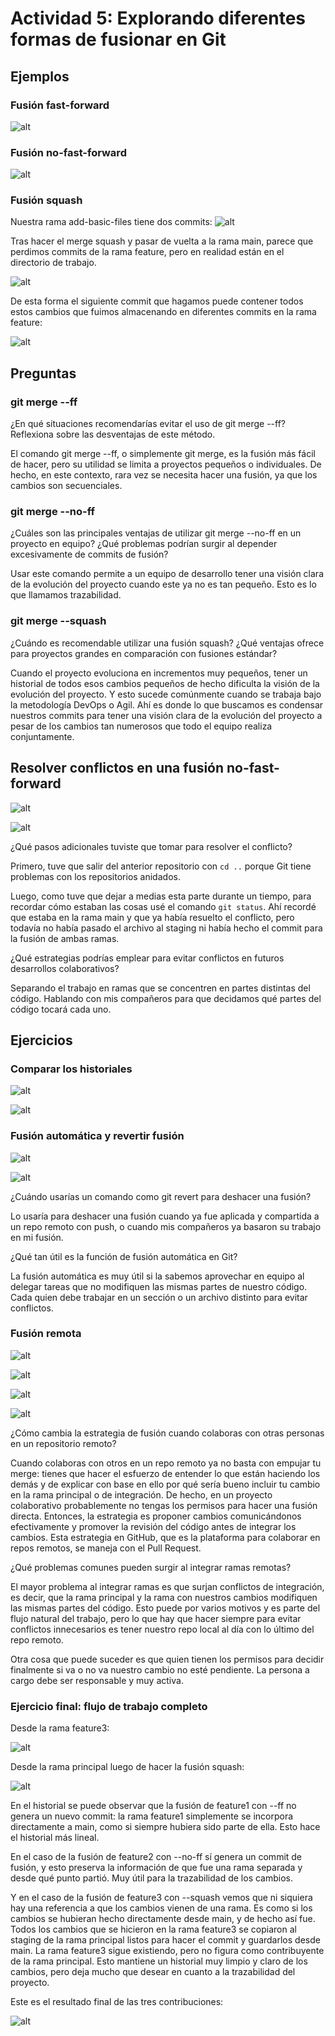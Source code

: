 # Actividad 5: Explorando diferentes formas de fusionar en Git

## Ejemplos

### Fusión fast-forward

![alt](2025-04-09-06-54-37.png)

### Fusión no-fast-forward

![alt](2025-04-16-15-11-05.png)

### Fusión squash

Nuestra rama add-basic-files tiene dos commits:
![alt](2025-04-16-15-16-59.png)

Tras hacer el merge squash y pasar de vuelta a la rama main, parece que perdimos commits de la rama feature, pero en realidad están en el directorio de trabajo.

![alt](2025-04-16-15-20-05.png)

De esta forma el siguiente commit que hagamos puede contener todos estos cambios que fuimos almacenando en diferentes commits en la rama feature:

![alt](2025-04-16-15-22-07.png)

## Preguntas

### git merge --ff

¿En qué situaciones recomendarías evitar el uso de git merge --ff? Reflexiona sobre las desventajas de este método.

El comando git merge --ff, o simplemente git merge, es la fusión más fácil de hacer, pero su utilidad se limita a proyectos pequeños o individuales. De hecho, en este contexto, rara vez se necesita hacer una fusión, ya que los cambios son secuenciales.

### git merge --no-ff

¿Cuáles son las principales ventajas de utilizar git merge --no-ff en un proyecto en equipo? ¿Qué problemas podrían surgir al depender excesivamente de commits de fusión?

Usar este comando permite a un equipo de desarrollo tener una visión clara de la evolución del proyecto cuando este ya no es tan pequeño. Esto es lo que llamamos trazabilidad.

### git merge --squash

¿Cuándo es recomendable utilizar una fusión squash? ¿Qué ventajas ofrece para proyectos grandes en comparación con fusiones estándar?

Cuando el proyecto evoluciona en incrementos muy pequeños, tener un historial de todos esos cambios pequeños de hecho dificulta la visión de la evolución del proyecto. Y esto sucede comúnmente cuando se trabaja bajo la metodología DevOps o Agil. Ahí es donde lo que buscamos es condensar nuestros commits para tener una visión clara de la evolución del proyecto a pesar de los cambios tan numerosos que todo el equipo realiza conjuntamente.

## Resolver conflictos en una fusión no-fast-forward

![alt](2025-04-16-20-47-47.png)

![alt](2025-04-16-21-03-41.png)

¿Qué pasos adicionales tuviste que tomar para resolver el conflicto?

Primero, tuve que salir del anterior repositorio con `cd ..` porque Git tiene problemas con los repositorios anidados.

Luego, como tuve que dejar a medias esta parte durante un tiempo, para recordar cómo estaban las cosas usé el comando `git status`. Ahí recordé que estaba en la rama main y que ya había resuelto el conflicto, pero todavía no había pasado el archivo al staging ni había hecho el commit para la fusión de ambas ramas.

¿Qué estrategias podrías emplear para evitar conflictos en futuros desarrollos colaborativos?

Separando el trabajo en ramas que se concentren en partes distintas del código. Hablando con mis compañeros para que decidamos qué partes del código tocará cada uno.

## Ejercicios

### Comparar los historiales

![alt](2025-04-16-22-18-34.png)

![alt](2025-04-16-22-19-33.png)

### Fusión automática y revertir fusión

![alt](2025-04-16-22-36-25.png)

![alt](2025-04-16-22-37-32.png)

¿Cuándo usarías un comando como git revert para deshacer una fusión?

Lo usaría para deshacer una fusión cuando ya fue aplicada y compartida a un repo remoto con push, o cuando mis compañeros ya basaron su trabajo en mi fusión.

¿Qué tan útil es la función de fusión automática en Git?

La fusión automática es muy útil si la sabemos aprovechar en equipo al delegar tareas que no modifiquen las mismas partes de nuestro código. Cada quien debe trabajar en un sección o un archivo distinto para evitar conflictos.

### Fusión remota

![alt](2025-04-16-23-14-27.png)

![alt](2025-04-16-23-15-11.png)

![alt](2025-04-16-23-15-54.png)

![alt](2025-04-16-23-17-13.png)

¿Cómo cambia la estrategia de fusión cuando colaboras con otras personas en un repositorio remoto?

Cuando colaboras con otros en un repo remoto ya no basta con empujar tu merge: tienes que hacer el esfuerzo de entender lo que están haciendo los demás y de explicar con base en ello por qué sería bueno incluir tu cambio en la rama principal o de integración. De hecho, en un proyecto colaborativo probablemente no tengas los permisos para hacer una fusión directa. Entonces, la estrategia es proponer cambios comunicándonos efectivamente y promover la revisión del código antes de integrar los cambios. Esta estrategia en GitHub, que es la plataforma para colaborar en repos remotos, se maneja con el Pull Request.

¿Qué problemas comunes pueden surgir al integrar ramas remotas?

El mayor problema al integrar ramas es que surjan conflictos de integración, es decir, que la rama principal y la rama con nuestros cambios modifiquen las mismas partes del código. Esto puede por varios motivos y es parte del flujo natural del trabajo, pero lo que hay que hacer siempre para evitar conflictos innecesarios es tener nuestro repo local al día con lo último del repo remoto.

Otra cosa que puede suceder es que quien tienen los permisos para decidir finalmente si va o no va nuestro cambio no esté pendiente. La persona a cargo debe ser responsable y muy activa.

### Ejercicio final: flujo de trabajo completo

Desde la rama feature3:

![alt](2025-04-17-10-32-58.png)

Desde la rama principal luego de hacer la fusión squash:

![alt](2025-04-17-10-35-25.png)

En el historial se puede observar que la fusión de feature1 con --ff no genera un nuevo commit: la rama feature1 simplemente se incorpora directamente a main, como si siempre hubiera sido parte de ella. Esto hace el historial más lineal.

En el caso de la fusión de feature2 con --no-ff sí genera un commit de fusión, y esto preserva la información de que fue una rama separada y desde qué punto partió. Muy útil para la trazabilidad de los cambios.

Y en el caso de la fusión de feature3 con --squash vemos que ni siquiera hay una referencia a que los cambios vienen de una rama. Es como si los cambios se hubieran hecho directamente desde main, y de hecho así fue. Todos los cambios que se hicieron en la rama feature3 se copiaron al staging de la rama principal listos para hacer el commit y guardarlos desde main. La rama feature3 sigue existiendo, pero no figura como contribuyente de la rama principal. Esto mantiene un historial muy limpio y claro de los cambios, pero deja mucho que desear en cuanto a la trazabilidad del proyecto.

Este es el resultado final de las tres contribuciones:

![alt](2025-04-17-10-43-11.png)
